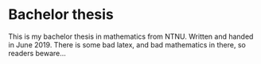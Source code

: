 # Bachelor thesis
This is my bachelor thesis in mathematics from NTNU.
Written and handed in June 2019. There is some bad latex, 
and bad mathematics in there, so readers beware...
